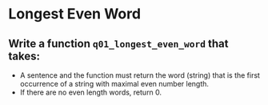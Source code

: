 # Longest Even Word

## Write a function `q01_longest_even_word` that takes:
 
- A sentence and the function must return the word (string) that is the first occurrence 
of a string with maximal even number length.
- If there are no even length words, return 0. 
